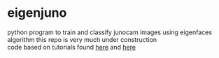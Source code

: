 # eigenjuno
python program to train and classify junocam images using eigenfaces algorithm
this repo is very much under construction  
code based on tutorials found [here](https://pythonmachinelearning.pro/face-recognition-with-eigenfaces/) and [here](https://www.betterdatascience.com/eigenfaces%E2%80%8A-%E2%80%8Aface-classification-in-python/)
